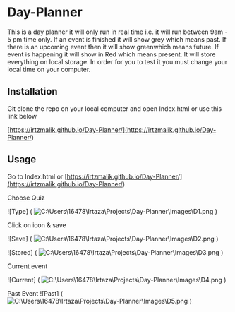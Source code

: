 # Day-Planner


This is a day planner it will only run in real time i.e. it will run between 9am - 5 pm time only. If an event is finished it will show grey which means past. If there is an upcoming event then it will show greenwhich means future.  If event is happening it will show in Red which means present. It will store everything on local storage. In order for you to test it you must change your local time on your computer.


## Installation
Git clone the repo on your local computer and open Index.html or use this link below

[https://irtzmalik.github.io/Day-Planner/](<https://irtzmalik.github.io/Day-Planner/>)


## Usage 
Go to Index.html or [https://irtzmalik.github.io/Day-Planner/](<https://irtzmalik.github.io/Day-Planner/>)

Choose Quiz

![Type] (
![C:\Users\16478\Irtaza\Projects\Day-Planner\Images\D1.png](C:\Users\16478\Irtaza\Projects\Day-Planner\Images\D1.png)
)

Click on icon & save

![Save] (
![C:\Users\16478\Irtaza\Projects\Day-Planner\Images\D2.png](C:\Users\16478\Irtaza\Projects\Day-Planner\Images\D2.png)
)

![Stored] (
![C:\Users\16478\Irtaza\Projects\Day-Planner\Images\D3.png](C:\Users\16478\Irtaza\Projects\Day-Planner\Images\D3.png)
)

Current event 

![Current] (
![C:\Users\16478\Irtaza\Projects\Day-Planner\Images\D4.png](C:\Users\16478\Irtaza\Projects\Day-Planner\Images\D4.png)
)

Past Event
![Past] (
![C:\Users\16478\Irtaza\Projects\Day-Planner\Images\D5.png](C:\Users\16478\Irtaza\Projects\Day-Planner\Images\D5.png)
)





 